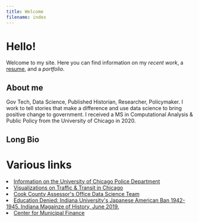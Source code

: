 ```yaml
---
title: Welcome
filename: index
---
```


# Hello!

Welcome to my site. Here you can find information on my *recent work*, a [resume](resume.html), and a *portfolio*.

## About me

Gov Tech, Data Science, Published Historian, Researcher, Policymaker. I work to tell stories that make a difference and use data science to bring positive change to government. I received a MS in Computational Analysis & Public Policy from the University of Chicago in 2020.

## Long Bio






# Various links

<li><a href="https://erhla.github.io/UCPD">Information on the University of Chicago Police Department</a></li>
<li><a href="https://erhla.github.io/Chicago-Congestion/index.html">Visualizations on Traffic & Transit in Chicago</a></li>
<li><a href="https://gitlab.com/erhlango">Cook County Assessor's Office Data Science Team</a></li>
<li><a href="https://www.jstor.org/stable/10.2979/indimagahist.115.2.01#metadata_info_tab_contents">Education Denied: Indiana University's Japanese American Ban 1942-1945. Indiana Magainze of History, June 2019.</a></li>
<li><a href="">Center for Municipal Finance</a></li>


